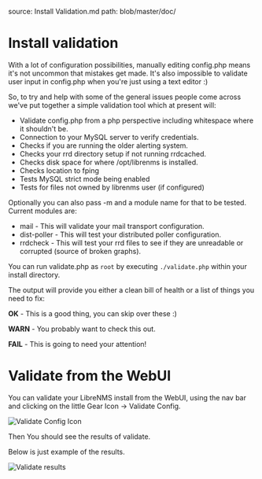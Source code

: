 source: Install Validation.md
path: blob/master/doc/

# Install validation

With a lot of configuration possibilities, manually editing config.php
means it's not uncommon that mistakes get made. It's also impossible
to validate user input in config.php when you're just using a text
editor :)

So, to try and help with some of the general issues people come across
we've put together a simple validation tool which at present will:

- Validate config.php from a php perspective including whitespace
  where it shouldn't be.
- Connection to your MySQL server to verify credentials.
- Checks if you are running the older alerting system.
- Checks your rrd directory setup if not running rrdcached.
- Checks disk space for where /opt/librenms is installed.
- Checks location to fping
- Tests MySQL strict mode being enabled
- Tests for files not owned by librenms user (if configured)

Optionally you can also pass -m and a module name for that to be
tested. Current modules are:

- mail - This will validate your mail transport configuration.
- dist-poller - This will test your distributed poller configuration.
- rrdcheck - This will test your rrd files to see if they are
  unreadable or corrupted (source of broken graphs).

You can run validate.php as `root` by executing `./validate.php`
within your install directory.

The output will provide you either a clean bill of health or a list of
things you need to fix:

**OK** - This is a good thing, you can skip over these :)

**WARN** - You probably want to check this out.

**FAIL** - This is going to need your attention!

# Validate from the WebUI

You can validate your LibreNMS install from the WebUI, using the nav
bar and clicking on the little Gear Icon -> Validate Config. 

![Validate Config Icon](/img/validate-config-icon.png) 

Then You should see the results of validate.

Below is just example of the results.

![Validate results](/img/validate-results.png)
